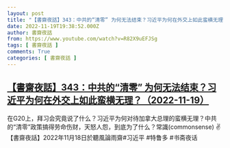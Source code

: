 ```yaml
---
layout: post
title: "【書齋夜話】343：中共的“清零” 为何无法结束？习近平为何在外交上如此蛮横无理？（2022-11-19）"
date: 2022-11-19T19:38:52.000Z
author: 書齋夜話
from: https://www.youtube.com/watch?v=R82X9uEFJSg
tags: [ 書齋夜話 ]
comments: True
categories: [ 書齋夜話 ]
---
```

<!--1668886732000-->
[【書齋夜話】343：中共的“清零” 为何无法结束？习近平为何在外交上如此蛮横无理？（2022-11-19）](https://www.youtube.com/watch?v=R82X9uEFJSg)
------

<div>
在G20上，拜习会究竟说了什么？习近平为何对待加拿大总理的蛮横无理？中共的“清零”政策搞得劳命伤财，天怒人怨，到底为了什么？常識(commonsense) ✌【書齋夜話】2022年11月18日於聽風論雨齋#习近平 #特鲁多 #书斋夜话
</div>
